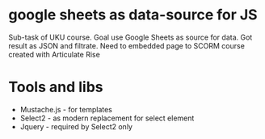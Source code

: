 # google sheets as data-source for JS 

Sub-task of UKU course. Goal use Google Sheets as source for data. Got result as JSON and filtrate.
Need to embedded page to SCORM course created with Articulate Rise

# Tools and libs

* Mustache.js - for templates
* Select2 - as modern replacement for select element
* Jquery - required by Select2  only
